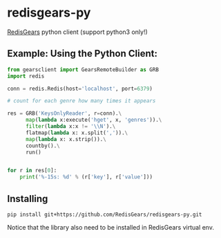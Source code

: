 # redisgears-py
[RedisGears](http://redisgears.io) python client (support python3 only!)

## Example: Using the Python Client:
```python
from gearsclient import GearsRemoteBuilder as GRB
import redis

conn = redis.Redis(host='localhost', port=6379)

# count for each genre how many times it appears

res = GRB('KeysOnlyReader', r=conn).\
	  map(lambda x:execute('hget', x, 'genres')).\
	  filter(lambda x:x != '\\N').\
	  flatmap(lambda x: x.split(',')).\
	  map(lambda x: x.strip()).\
	  countby().\
	  run()


for r in res[0]:
	print('%-15s: %d' % (r['key'], r['value']))
```

## Installing
```
pip install git+https://github.com/RedisGears/redisgears-py.git
```
Notice that the library also need to be installed in RedisGears virtual env.